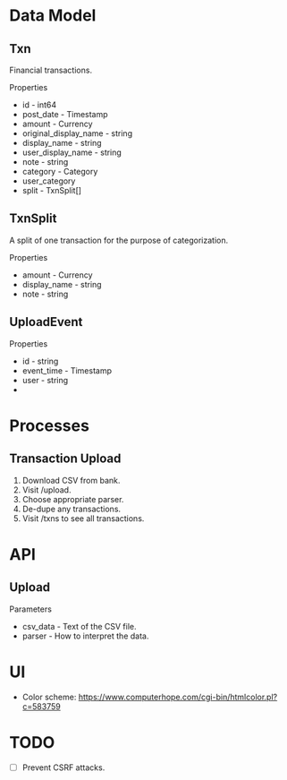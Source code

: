 # Data Model

## Txn
Financial transactions.

Properties
- id - int64
- post_date - Timestamp
- amount - Currency
- original_display_name - string
- display_name - string
- user_display_name - string
- note - string
- category - Category
- user_category
- split - TxnSplit[]

## TxnSplit
A split of one transaction for the purpose of categorization.

Properties
- amount - Currency
- display_name - string
- note - string

## UploadEvent

Properties
- id - string
- event_time - Timestamp
- user - string
-


# Processes

## Transaction Upload
1. Download CSV from bank.
1. Visit /upload.
1. Choose appropriate parser.
1. De-dupe any transactions.
1. Visit /txns to see all transactions.


# API

## Upload

Parameters
- csv_data - Text of the CSV file.
- parser - How to interpret the data.

# UI

- Color scheme: https://www.computerhope.com/cgi-bin/htmlcolor.pl?c=583759

# TODO

- [ ] Prevent CSRF attacks.
